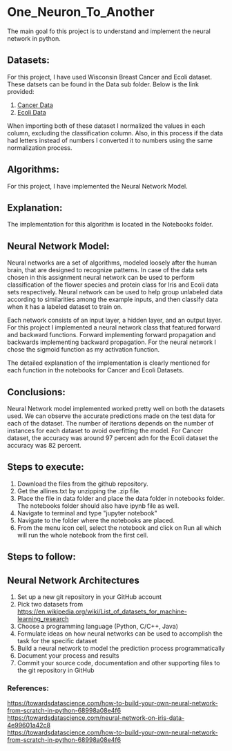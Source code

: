 # One_Neuron_To_Another

The main goal fo this project is to understand and implement the neural network in python.

## Datasets:
For this project, I have used Wisconsin Breast Cancer and Ecoli dataset. These datsets can be found in the Data sub folder. Below is the link provided:

1. [Cancer Data](https://archive.ics.uci.edu/ml/datasets/breast+cancer+wisconsin+%28original%29)
2. [Ecoli Data](https://archive.ics.uci.edu/ml/datasets/Ecoli)

When importing both of these dataset I normalized the values in each column, excluding the classification column. Also, in this process if the data had letters instead of numbers I converted it to numbers using the same normalization process.

## Algorithms:
For this project, I have implemented the Neural Network Model.

## Explanation:
The implementation for this algorithm is located in the Notebooks folder.

## Neural Network Model:

Neural networks are a set of algorithms, modeled loosely after the human brain, that are designed to recognize patterns. In case of the data sets chosen in this assignment neural network can be used to perform classification of the flower species and protein class for Iris and Ecoli data sets respectively. Neural network can be used to help group unlabeled data according to similarities among the example inputs, and then classify data when it has a labeled dataset to train on.

Each network consists of an input layer, a hidden layer, and an output layer. For this project I implemented a neural network class that featured forward and backward functions. Forward implementing forward propagation and backwards implementing backward propagation. For the neural network I chose the sigmoid function as my activation function. 

The detailed explanation of the implementation is clearly mentioned for each function in the notebooks for Cancer and Ecoli Datasets. 

## Conclusions:

Neural Network model implemented worked pretty well on both the datasets used. We can observe the accurate predictions made on the test data for each of the dataset. The number of iterations depends on the number of instances for each dataset to avoid overfitting the model. For Cancer dataset, the accuracy was around 97 percent adn for the Ecoli dataset the accuracy was 82 percent.

## Steps to execute:
1. Download the files from the github repository.
2. Get the allines.txt by unzipping the .zip file.
3. Place the file in data folder and place the data folder in notebooks folder. The notebooks folder should also have ipynb file as well.
4. Navigate to terminal and type "jupyter notebook"
5. Navigate to the folder where the notebooks are placed.
6. From the menu icon cell, select the notebook and click on Run all which will run the whole notebook from the first cell.

## Steps to follow:
## Neural Network Architectures
1. Set up a new git repository in your GitHub account
2. Pick two datasets from https://en.wikipedia.org/wiki/List_of_datasets_for_machine-learning_research
3. Choose a programming language (Python, C/C++, Java)
4. Formulate ideas on how neural networks can be used to accomplish the task for the specific dataset
5. Build a neural network to model the prediction process programmatically
6. Document your process and results
7. Commit your source code, documentation and other supporting files to the git repository in GitHub


### References:
https://towardsdatascience.com/how-to-build-your-own-neural-network-from-scratch-in-python-68998a08e4f6</br>
https://towardsdatascience.com/neural-network-on-iris-data-4e99601a42c8 </br>
https://towardsdatascience.com/how-to-build-your-own-neural-network-from-scratch-in-python-68998a08e4f6</br>


